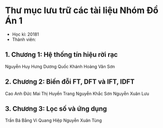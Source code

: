 # Thư mục lưu trữ các tài liệu Nhóm Đồ Án 1
* Học kì: 20181
* Thành viên:
## 1. Chương 1: Hệ thống tín hiệu rời rạc
Nguyễn Huy Hưng
Dương Quốc Khánh
Hoàng Văn Sơn
## 2. Chương 2: Biến đỗi FT, DFT và IFT, IDFT
Cao Anh Đức
Mai Thị Huyền Trang
Nguyễn Khắc Sơn
Nguyễn Xuân Lưu
## 3. Chương 3: Lọc số và ứng dụng
Trần Bá Bằng
Vi Quang Hiệp
Nguyễn Xuân Tùng
